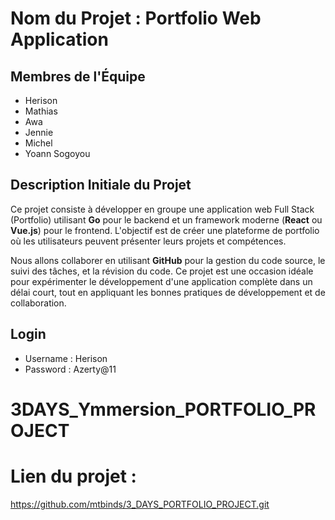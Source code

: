
# Nom du Projet : Portfolio Web Application

## Membres de l'Équipe
- Herison
- Mathias
- Awa
- Jennie
- Michel
- Yoann Sogoyou

## Description Initiale du Projet
Ce projet consiste à développer en groupe une application web Full Stack (Portfolio) utilisant **Go** pour le backend et un framework moderne (**React** ou **Vue.js**) pour le frontend. L'objectif est de créer une plateforme de portfolio où les utilisateurs peuvent présenter leurs projets et compétences.

Nous allons collaborer en utilisant **GitHub** pour la gestion du code source, le suivi des tâches, et la révision du code. Ce projet est une occasion idéale pour expérimenter le développement d'une application complète dans un délai court, tout en appliquant les bonnes pratiques de développement et de collaboration.

## Login
- Username : Herison
- Password : Azerty@11


# 3DAYS_Ymmersion_PORTFOLIO_PROJECT
# Lien du projet : 
https://github.com/mtbinds/3_DAYS_PORTFOLIO_PROJECT.git
